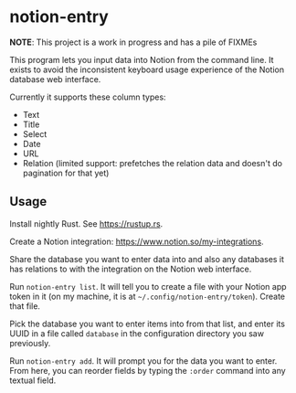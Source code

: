 # notion-entry

**NOTE**: This project is a work in progress and has a pile of FIXMEs

This program lets you input data into Notion from the command line. It exists
to avoid the inconsistent keyboard usage experience of the Notion database web
interface.

Currently it supports these column types:

* Text
* Title
* Select
* Date
* URL
* Relation (limited support: prefetches the relation data and doesn't do
  pagination for that yet)

## Usage

Install nightly Rust. See <https://rustup.rs>.

Create a Notion integration: <https://www.notion.so/my-integrations>.

Share the database you want to enter data into and also any databases it has
relations to with the integration on the Notion web interface.

Run `notion-entry list`. It will tell you to create a file with your Notion app
token in it (on my machine, it is at `~/.config/notion-entry/token`). Create
that file.

Pick the database you want to enter items into from that list, and enter its
UUID in a file called `database` in the configuration directory you saw
previously.

Run `notion-entry add`. It will prompt you for the data you want to enter. From
here, you can reorder fields by typing the `:order` command into any textual
field.

